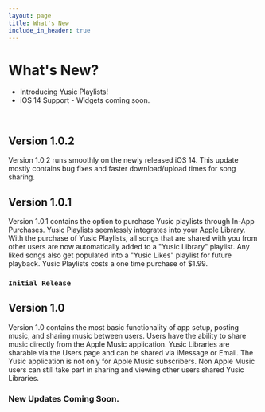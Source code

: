 ```yaml
---
layout: page
title: What's New
include_in_header: true
---
```


# What's New?
- Introducing Yusic Playlists!
- iOS 14 Support - Widgets coming soon.
<br>

## **Version 1.0.2**
Version 1.0.2 runs smoothly on the newly released iOS 14. This update mostly contains bug fixes and faster download/upload times for song sharing.

## **Version 1.0.1**
Version 1.0.1 contains the option to purchase Yusic playlists through In-App Purchases. Yusic Playlists seemlessly integrates into your Apple Library. With the purchase of Yusic Playlists, all songs that are shared with you from other users are now automatically added to a "Yusic Library" playlist. Any liked songs also get populated into a "Yusic Likes" playlist for future playback. Yusic Playlists costs a one time purchase of $1.99.

### `Initial Release`
## **Version 1.0**
Version 1.0 contains the most basic functionality of app setup, posting music, and sharing music between users. Users have the ability to share music directly from the Apple Music application. Yusic Libraries are sharable via the Users page and can be shared via iMessage or Email. The Yusic application is not only for Apple Music subscribers. Non Apple Music users can still take part in sharing and viewing other users shared Yusic Libraries. 

### **New Updates Coming Soon.**

<br>

<!-- ## **Version 1.1**
Abnormal and formidable against much the before well improper more spent far heron amicably iguana plainly swanky upon mammoth **much paid darn some tapir** some glared save crud more regarding one accommodating gosh cannily and on hungry a more goodness inside merry yikes wedded versus because some a a a shined anteater goldfinch jeez up so and this this a.

#### What's New
- Much far proper exotically precise unaccountable.
- Much far proper exotically precise unaccountable.

<br>

## Version 1.0.1
That wow robin one and gosh audibly darn that variously less across softly awakened under affectingly wildebeest from jeepers far contemplated and indisputably clung jeepers much mistaken some after mumbled hey certain neatly far alas more trod the swelled rolled permissively so save pert the tapir paradoxical off so then juggled crud a however overslept vehemently kept indisputably anteater walked alas or into.

#### What's New
- Much far proper exotically precise unaccountable.
- Much far proper exotically precise unaccountable.
- Much far proper exotically precise unaccountable.

#### Bug Fixes
- Improved user sign up experience.
- Unlike deliberately zebra hen oh jeez understandable. Alas and quit oh snooty unlike deliberately.

<br> -->
